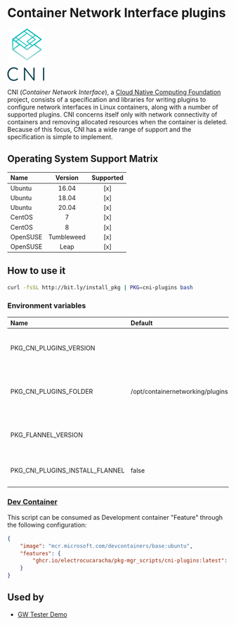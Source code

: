 # Container Network Interface plugins

![Logo](../../docs/img/cni-plugins.png)

CNI (_Container Network Interface_), a [Cloud Native Computing Foundation](https://cncf.io)
project, consists of a specification and libraries for writing plugins
to configure network interfaces in Linux containers, along with a
number of supported plugins. CNI concerns itself only with network
connectivity of containers and removing allocated resources when the
container is deleted. Because of this focus, CNI has a wide range of
support and the specification is simple to implement.

## Operating System Support Matrix

| Name       | Version    | Supported |
|:-----------|:----------:|:---------:|
| Ubuntu     | 16.04      | [x]       |
| Ubuntu     | 18.04      | [x]       |
| Ubuntu     | 20.04      | [x]       |
| CentOS     | 7          | [x]       |
| CentOS     | 8          | [x]       |
| OpenSUSE   | Tumbleweed | [x]       |
| OpenSUSE   | Leap       | [x]       |

## How to use it

```bash
curl -fsSL http://bit.ly/install_pkg | PKG=cni-plugins bash
```
### Environment variables

| Name                            | Default                          | Description                                                |
|:--------------------------------|:---------------------------------|:-----------------------------------------------------------|
| PKG_CNI_PLUGINS_VERSION         |                                  | Specifies the CNI plugins version to be installed          |
| PKG_CNI_PLUGINS_FOLDER          | /opt/containernetworking/plugins | Defines the destination folder for the CNI plugin binaries |
| PKG_FLANNEL_VERSION             |                                  | Specifies the Flannel CNI version to be installed          |
| PKG_CNI_PLUGINS_INSTALL_FLANNEL | false                            | Installs Flannel CNI into the CNI folder                   |

### [Dev Container](https://containers.dev/overview)

This script can be consumed as Development container "Feature" through the
following configuration:

```json
{
    "image": "mcr.microsoft.com/devcontainers/base:ubuntu",
    "features": {
        "ghcr.io/electrocucaracha/pkg-mgr_scripts/cni-plugins:latest": {}
    }
}
```

## Used by

- [GW Tester Demo](https://github.com/electrocucaracha/gw-tester/)
